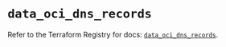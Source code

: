 # `data_oci_dns_records`

Refer to the Terraform Registry for docs: [`data_oci_dns_records`](https://registry.terraform.io/providers/hashicorp/oci/7.19.0/docs/data-sources/dns_records).
